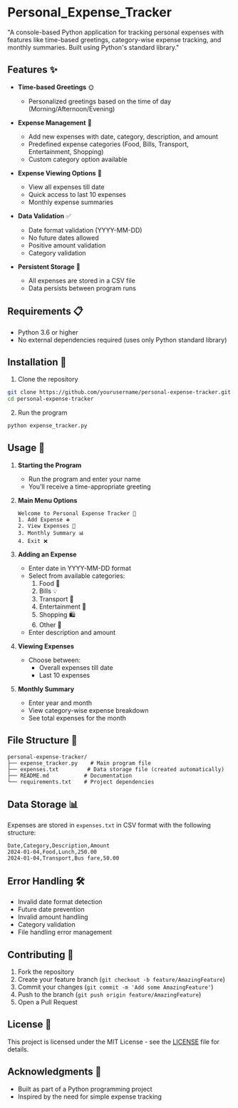 # Personal_Expense_Tracker
"A console-based Python application for tracking personal expenses with features like time-based greetings, category-wise expense tracking, and monthly summaries. Built using Python's standard library."

## Features ✨

- **Time-based Greetings** 🌞
  - Personalized greetings based on the time of day (Morning/Afternoon/Evening)

- **Expense Management** 📝
  - Add new expenses with date, category, description, and amount
  - Predefined expense categories (Food, Bills, Transport, Entertainment, Shopping)
  - Custom category option available

- **Expense Viewing Options** 👀
  - View all expenses till date
  - Quick access to last 10 expenses
  - Monthly expense summaries

- **Data Validation** ✅
  - Date format validation (YYYY-MM-DD)
  - No future dates allowed
  - Positive amount validation
  - Category validation

- **Persistent Storage** 💾
  - All expenses are stored in a CSV file
  - Data persists between program runs

## Requirements 📋

- Python 3.6 or higher
- No external dependencies required (uses only Python standard library)

## Installation 🚀

1. Clone the repository
```bash
git clone https://github.com/yourusername/personal-expense-tracker.git
cd personal-expense-tracker
```

2. Run the program
```bash
python expense_tracker.py
```

## Usage 📖

1. **Starting the Program**
   - Run the program and enter your name
   - You'll receive a time-appropriate greeting

2. **Main Menu Options**
   ```
   Welcome to Personal Expense Tracker 💼
   1. Add Expense ➕
   2. View Expenses 👀
   3. Monthly Summary 📊
   4. Exit ❌
   ```

3. **Adding an Expense**
   - Enter date in YYYY-MM-DD format
   - Select from available categories:
     1. Food 🍔
     2. Bills 💡
     3. Transport 🚗
     4. Entertainment 🎉
     5. Shopping 🛍️
     6. Other 📂
   - Enter description and amount

4. **Viewing Expenses**
   - Choose between:
     - Overall expenses till date
     - Last 10 expenses

5. **Monthly Summary**
   - Enter year and month
   - View category-wise expense breakdown
   - See total expenses for the month

## File Structure 📁

```
personal-expense-tracker/
├── expense_tracker.py    # Main program file
├── expenses.txt         # Data storage file (created automatically)
├── README.md           # Documentation
└── requirements.txt    # Project dependencies
```

## Data Storage 📊

Expenses are stored in `expenses.txt` in CSV format with the following structure:
```
Date,Category,Description,Amount
2024-01-04,Food,Lunch,250.00
2024-01-04,Transport,Bus fare,50.00
```

## Error Handling 🛠️

- Invalid date format detection
- Future date prevention
- Invalid amount handling
- Category validation
- File handling error management

## Contributing 🤝

1. Fork the repository
2. Create your feature branch (`git checkout -b feature/AmazingFeature`)
3. Commit your changes (`git commit -m 'Add some AmazingFeature'`)
4. Push to the branch (`git push origin feature/AmazingFeature`)
5. Open a Pull Request

## License 📄

This project is licensed under the MIT License - see the [LICENSE](LICENSE) file for details.

## Acknowledgments 🙏

- Built as part of a Python programming project
- Inspired by the need for simple expense tracking
